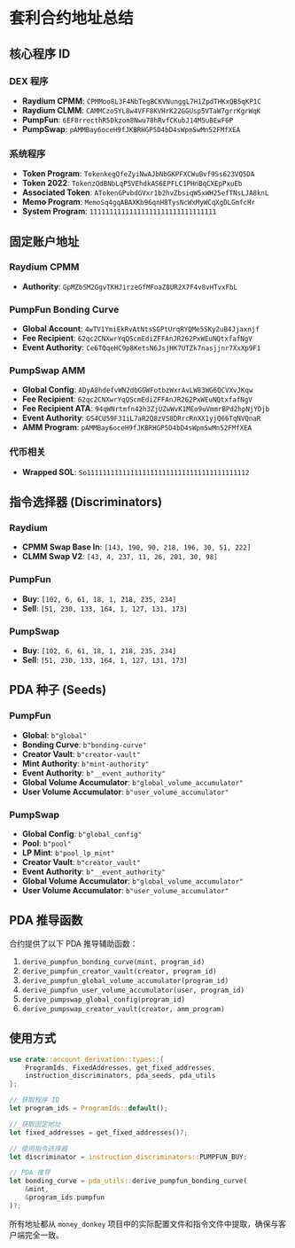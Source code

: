 # 套利合约地址总结

## 核心程序 ID

### DEX 程序
- **Raydium CPMM**: `CPMMoo8L3F4NbTegBCKVNunggL7H1ZpdTHKxQB5qKP1C`
- **Raydium CLMM**: `CAMMCzo5YL8w4VFF8KVHrK22GGUsp5VTaW7grrKgrWqK`
- **PumpFun**: `6EF8rrecthR5Dkzon8Nwu78hRvfCKubJ14M5uBEwF6P`
- **PumpSwap**: `pAMMBay6oceH9fJKBRHGP5D4bD4sWpmSwMn52FMfXEA`

### 系统程序
- **Token Program**: `TokenkegQfeZyiNwAJbNbGKPFXCWuBvf9Ss623VQ5DA`
- **Token 2022**: `TokenzQdBNbLqP5VEhdkAS6EPFLC1PHnBqCXEpPxuEb`
- **Associated Token**: `ATokenGPvbdGVxr1b2hvZbsiqW5xWH25efTNsLJA8knL`
- **Memo Program**: `MemoSq4gqABAXKb96qnH8TysNcWxMyWCqXgDLGmfcHr`
- **System Program**: `11111111111111111111111111111111`

## 固定账户地址

### Raydium CPMM
- **Authority**: `GpMZbSM2GgvTKHJirzeGfMFoaZ8UR2X7F4v8vHTvxFbL`

### PumpFun Bonding Curve
- **Global Account**: `4wTV1YmiEkRvAtNtsSGPtUrqRYQMe5SKy2uB4Jjaxnjf`
- **Fee Recipient**: `62qc2CNXwrYqQScmEdiZFFAnJR262PxWEuNQtxfafNgV`
- **Event Authority**: `Ce6TQqeHC9p8KetsN6JsjHK7UTZk7nasjjnr7XxXp9F1`

### PumpSwap AMM
- **Global Config**: `ADyA8hdefvWN2dbGGWFotbzWxrAvLW83WG6QCVXvJKqw`
- **Fee Recipient**: `62qc2CNXwrYqQScmEdiZFFAnJR262PxWEuNQtxfafNgV`
- **Fee Recipient ATA**: `94qWNrtmfn42h3ZjUZwWvK1MEo9uVmmrBPd2hpNjYDjb`
- **Event Authority**: `GS4CU59F31iL7aR2Q8zVS8DRrcRnXX1yjQ66TqNVQnaR`
- **AMM Program**: `pAMMBay6oceH9fJKBRHGP5D4bD4sWpmSwMn52FMfXEA`

### 代币相关
- **Wrapped SOL**: `So11111111111111111111111111111111111111112`

## 指令选择器 (Discriminators)

### Raydium
- **CPMM Swap Base In**: `[143, 190, 90, 218, 196, 30, 51, 222]`
- **CLMM Swap V2**: `[43, 4, 237, 11, 26, 201, 30, 98]`

### PumpFun
- **Buy**: `[102, 6, 61, 18, 1, 218, 235, 234]`
- **Sell**: `[51, 230, 133, 164, 1, 127, 131, 173]`

### PumpSwap
- **Buy**: `[102, 6, 61, 18, 1, 218, 235, 234]`
- **Sell**: `[51, 230, 133, 164, 1, 127, 131, 173]`

## PDA 种子 (Seeds)

### PumpFun
- **Global**: `b"global"`
- **Bonding Curve**: `b"bonding-curve"`
- **Creator Vault**: `b"creator-vault"`
- **Mint Authority**: `b"mint-authority"`
- **Event Authority**: `b"__event_authority"`
- **Global Volume Accumulator**: `b"global_volume_accumulator"`
- **User Volume Accumulator**: `b"user_volume_accumulator"`

### PumpSwap
- **Global Config**: `b"global_config"`
- **Pool**: `b"pool"`
- **LP Mint**: `b"pool_lp_mint"`
- **Creator Vault**: `b"creator_vault"`
- **Event Authority**: `b"__event_authority"`
- **Global Volume Accumulator**: `b"global_volume_accumulator"`
- **User Volume Accumulator**: `b"user_volume_accumulator"`

## PDA 推导函数

合约提供了以下 PDA 推导辅助函数：

1. `derive_pumpfun_bonding_curve(mint, program_id)`
2. `derive_pumpfun_creator_vault(creator, program_id)`
3. `derive_pumpfun_global_volume_accumulator(program_id)`
4. `derive_pumpfun_user_volume_accumulator(user, program_id)`
5. `derive_pumpswap_global_config(program_id)`
6. `derive_pumpswap_creator_vault(creator, amm_program)`

## 使用方式

```rust
use crate::account_derivation::types::{
    ProgramIds, FixedAddresses, get_fixed_addresses,
    instruction_discriminators, pda_seeds, pda_utils
};

// 获取程序 ID
let program_ids = ProgramIds::default();

// 获取固定地址
let fixed_addresses = get_fixed_addresses()?;

// 使用指令选择器
let discriminator = instruction_discriminators::PUMPFUN_BUY;

// PDA 推导
let bonding_curve = pda_utils::derive_pumpfun_bonding_curve(
    &mint, 
    &program_ids.pumpfun
)?;
```

所有地址都从 `money_donkey` 项目中的实际配置文件和指令文件中提取，确保与客户端完全一致。